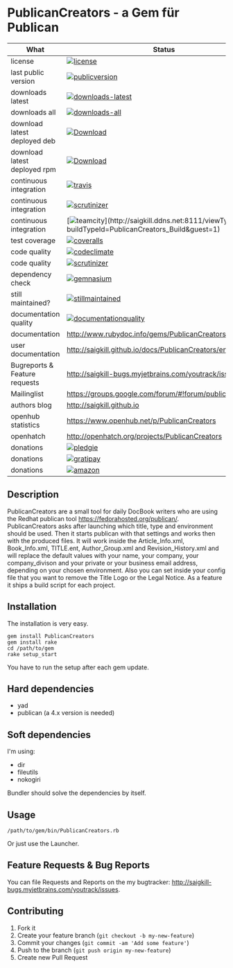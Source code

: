 # PublicanCreators - a Gem für Publican

| What                          | Status                                                                                                                                                                              |
|-------------------------------|-------------------------------------------------------------------------------------------------------------------------------------------------------------------------------------|
| license                       | [![license](http://img.shields.io/:license-gpl3-blue.svg)](http://www.gnu.org/licenses/gpl-3.0.html)                                                                                |
| last public version           | [![publicversion](https://badge.fury.io/rb/PublicanCreators.png)](http://rubygems.org/gems/PublicanCreators)                                                                      |
| downloads latest              | [![downloads-latest](https://img.shields.io/gem/dtv/PublicanCreators.svg)](https://rubygems.org/gems/PublicanCreators)                                                            |
| downloads all                 | [![downloads-all](https://img.shields.io/gem/dt/PublicanCreators.svg)](https://rubygems.org/gems/PublicanCreators)                                                                |
| download latest deployed deb  | [![Download](https://api.bintray.com/packages/saigkill/deb/PublicanCreators/images/download.svg) ](https://bintray.com/saigkill/deb/PublicanCreators/_latestVersion)                          |
| download latest deployed rpm  | [![Download](https://api.bintray.com/packages/saigkill/rpm/PublicanCreators/images/download.svg) ](https://bintray.com/saigkill/rpm/PublicanCreators/_latestVersion)
| continuous integration        | [![travis](https://secure.travis-ci.org/saigkill/PublicanCreators.png?branch=master)](https://secure.travis-ci.org/saigkill/PublicanCreators)                                     |
| continuous integration        | [![scrutinizer](https://scrutinizer-ci.com/g/saigkill/PublicanCreators/badges/build.png?b=master)](https://scrutinizer-ci.com/g/saigkill/PublicanCreators/build-status/master)   |
| continuous integration        | [![teamcity](http://saigkill.ddns.net:8111/app/rest/builds/buildType:(id:PublicanCreators_Build)/statusIcon)](http://saigkill.ddns.net:8111/viewType.html?buildTypeId=PublicanCreators_Build&guest=1)   |
| test coverage                 | [![coveralls](https://coveralls.io/repos/saigkill/PublicanCreators/badge.png?branch=master)](https://coveralls.io/r/saigkill/PublicanCreators?branch=master)                      |
| code quality                  | [![codeclimate](https://codeclimate.com/github/saigkill/PublicanCreators.png)](https://codeclimate.com/github/saigkill/PublicanCreators)                                          |
| code quality                  | [![scrutinizer](https://scrutinizer-ci.com/g/saigkill/PublicanCreators/badges/quality-score.png?b=master)](https://scrutinizer-ci.com/g/saigkill/PublicanCreators/?branch=master) |
| dependency check              | [![gemnasium](https://gemnasium.com/saigkill/PublicanCreators.png)](https://gemnasium.com/saigkill/PublicanCreators)                                                              |
| still maintained?             | [![stillmaintained](http://stillmaintained.com/saigkill/PublicanCreators.png)](http://stillmaintained.com/saigkill/PublicanCreators)                                              |
| documentation quality         | [![documentationquality](http://inch-ci.org/github/saigkill/PublicanCreators.svg?branch=master)](http://inch-ci.org/github/saigkill/PublicanCreators)                             |
| documentation                 | http://www.rubydoc.info/gems/PublicanCreators                                                                                                                                    |
| user documentation            | http://saigkill.github.io/docs/PublicanCreators/en-US/html/                                                                                                                                    |
| Bugreports & Feature requests | http://saigkill-bugs.myjetbrains.com/youtrack/issues                                                                                                                              |
| Mailinglist                   | https://groups.google.com/forum/#!forum/publicancreators |
| authors blog                  | http://saigkill.github.io                                                                                                                                                         |
| openhub statistics            | https://www.openhub.net/p/PublicanCreators                                                                                                                                       |
| openhatch                     | http://openhatch.org/projects/PublicanCreators |
| donations                     | [![pledgie](https://pledgie.com/campaigns/29306.png?skin_name=chrome)](https://pledgie.com/campaigns/29306)                                                                         |
| donations                     | [![gratipay](http://img.shields.io/gratipay/saigkill.svg)](https://gratipay.com/~saigkill/)                                                                                         |
| donations                     | [![amazon](http://tsv-neuss.de/cms/upload/News-Bilder/amazon1.png)](http://www.amazon.de/registry/wishlist/D75HOEQ00BDD)                                                            |

## Description

PublicanCreators are a small tool for daily DocBook writers who are using the Redhat publican tool https://fedorahosted.org/publican/. PublicanCreators asks after
launching which title, type and environment should be used. Then it starts publican with that settings and works then with the produced files.
It will work inside the Article_Info.xml, Book_Info.xml, TITLE.ent, Author_Group.xml and Revision_History.xml and
will replace the default values with your name, your company, your company_divison and your private or your business
email address, depending on your chosen environment. Also you can set inside your config file that you want to remove
the Title Logo or the Legal Notice. As a feature it ships a build script for each project.

## Installation

The installation is very easy.

    gem install PublicanCreators
    gem install rake
    cd /path/to/gem
    rake setup_start

You have to run the setup after each gem update.

## Hard dependencies
* yad
* publican (a 4.x version is needed)

## Soft dependencies
I'm using:

* dir
* fileutils
* nokogiri

Bundler should solve the dependencies by itself.

## Usage

    /path/to/gem/bin/PublicanCreators.rb

Or just use the Launcher.

## Feature Requests & Bug Reports
You can file Requests and Reports on the my bugtracker: http://saigkill-bugs.myjetbrains.com/youtrack/issues.

## Contributing

1. Fork it
2. Create your feature branch (`git checkout -b my-new-feature`)
3. Commit your changes (`git commit -am 'Add some feature'`)
4. Push to the branch (`git push origin my-new-feature`)
5. Create new Pull Request
